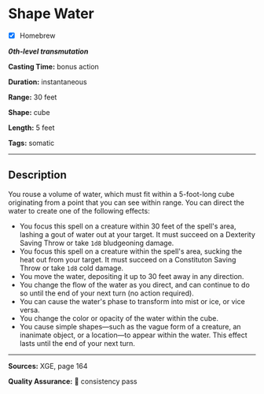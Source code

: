 # Shape Water

- [x] Homebrew

***0th-level transmutation***

**Casting Time:** bonus action

**Duration:** instantaneous

**Range:** 30 feet

**Shape:** cube

**Length:** 5 feet

**Tags:** somatic

---

## Description
You rouse a volume of water, which must fit within a 5-foot-long cube originating from a point that you can see within range.
You can direct the water to create one of the following effects:
- You focus this spell on a creature within 30 feet of the spell's area, lashing a gout of water out at your target.
	It must succeed on a Dexterity Saving Throw or take `1d8` bludgeoning damage.
- You focus this spell on a creature within the spell's area, sucking the heat out from your target.
	It must succeed on a Constituton Saving Throw or take `1d8` cold damage.
- You move the water, depositing it up to 30 feet away in any direction.
- You change the flow of the water as you direct, and can continue to do so until the end of your next turn (no action required).
- You can cause the water's phase to transform into mist or ice, or vice versa.
- You change the color or opacity of the water within the cube.
- You cause simple shapes&mdash;such as the vague form of a creature, an inanimate object, or a location&mdash;to appear within the water.
	This effect lasts until the end of your next turn.

---

**Sources:** XGE, page 164

**Quality Assurance:** :star2: consistency pass
